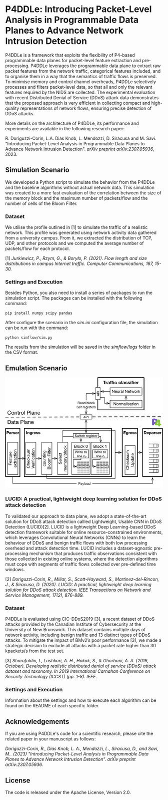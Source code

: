 # P4DDLe: Introducing Packet-Level Analysis in Programmable Data Planes to Advance Network Intrusion Detection

P4DDLe is a framework that exploits the flexibility of P4-based programmable data planes for packet-level feature extraction and pre-processing. P4DDLe leverages the programmable data plane to extract raw packet features from the network traffic, categorical features included, and to organise them in a way that the semantics of traffic flows is preserved. To minimise memory and control channel overheads, P4DDLe selectively processes and filters packet-level data, so that all and only the relevant features required by the NIDS are collected.  The experimental evaluation with recent Distributed Denial of Service (DDoS) attack data demonstrates that the proposed approach is very efficient in collecting compact and high-quality representations of network flows, ensuring precise detection of DDoS attacks.

More details on the architecture of P4DDLe, its performance and experiments are available in the following research paper:

R. Doriguzzi-Corin, L.A. Dias Knob, L. Mendozzi, D. Siracusa and M. Savi. "Introducing Packet-Level Analysis in Programmable Data Planes to Advance Network Intrusion Detection". *arXiv preprint arXiv:2307.05936*, 2023.

## Simulation Scenario

We developed a Python script to simulate the behavior from the P4DDLe and the baseline algorithms without actual network data. This simulation was created to a more fast evaluation of the correlation between the size of the memory block and the maximum number of packets/flow and the number of cells of the Bloom Filter.

### Dataset

We utilise the profile outlined in [1] to simulate the traffic of a realistic network. This profile was generated using network activity data gathered from a university campus. From it, we extracted the distribution of TCP, UDP, and other protocols and we computed the average number of packets/flow for each protocol.

[1] *Jurkiewicz, P., Rzym, G., & Boryło, P. (2021). Flow length and size distributions in campus Internet traffic. Computer Communications, 167, 15-30.*

### Settings and Execution

Besides Python, you also need to install a series of packages to run the simulation script. The packages can be installed with the following command:

```
pip install numpy scipy pandas
```

After configure the scenario in the *sim.ini* configuration file, the simulation can be run with the command:

```
python simflow/sim.py
```

The results from the simulation will be saved in the *simflow/logs* folder in the CSV format.

## Emulation Scenario

![P4DDLe Architecture](imgs/architecture.png)

### LUCID: A practical, lightweight deep learning solution for DDoS attack detection

To validated our approach to data plane, we adopt a state-of-the-art solution for DDoS attack detection callled Lightweight, Usable CNN in DDoS Detection (LUCID)[2]. LUCID is a lightweight Deep Learning-based DDoS detection framework suitable for online resource-constrained environments, which leverages Convolutional Neural Networks (CNNs) to learn the behaviour of DDoS and benign traffic flows with both low processing overhead and attack detection time. LUCID includes a dataset-agnostic pre-processing mechanism that produces traffic observations consistent with those collected in existing online systems, where the detection algorithms must cope with segments of traffic flows collected over pre-defined time windows.

[2] *Doriguzzi-Corin, R., Millar, S., Scott-Hayward, S., Martinez-del-Rincon, J., & Siracusa, D. (2020). LUCID: A practical, lightweight deep learning solution for DDoS attack detection. IEEE Transactions on Network and Service Management, 17(2), 876-889.*

### Dataset

P4DDLe is evaluated using CIC-DDoS2019 [3], a recent dataset of DDoS attacks provided by the Canadian Institute of Cybersecurity at the University of New Brunswick. This dataset contains multiple days of network activity, including benign traffic and 13 distinct types of DDoS attacks. To mitigate the impact of BMv2’s poor performance [3], we made a strategic decision to exclude all attacks with a packet rate higher than 30 kpackets/s from the test set.

[3] *Sharafaldin, I., Lashkari, A. H., Hakak, S., & Ghorbani, A. A. (2019, October). Developing realistic distributed denial of service (DDoS) attack dataset and taxonomy. In 2019 International Carnahan Conference on Security Technology (ICCST) (pp. 1-8). IEEE.*

### Settings and Execution

Information about the settings and how to execute each algorithm can be found on the README of each specific folder.

## Acknowledgements

If you are using P4DDLe's code for a scientific research, please cite the related paper in your manuscript as follows:

*Doriguzzi-Corin, R., Dias Knob, L. A., Mendozzi, L., Siracusa, D., and Savi, M.. (2023) "Introducing Packet-Level Analysis in Programmable Data Planes to Advance Network Intrusion Detection". *arXiv preprint arXiv:2307.05936*.*

## License

The code is released under the Apache License, Version 2.0.
